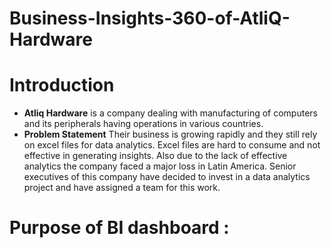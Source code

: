 # Business-Insights-360-of-AtliQ-Hardware 

# Introduction

* **Atliq Hardware** is a company dealing with manufacturing of computers and its peripherals having operations in various countries.
* **Problem Statement** Their business is growing rapidly and they still rely on excel files for data analytics. Excel files are hard to consume and not effective in generating insights. Also due to the lack of effective analytics the company faced a major loss in Latin America. Senior executives of this company have decided to invest in a data analytics project and have assigned a team for this work.

# Purpose of BI dashboard :

